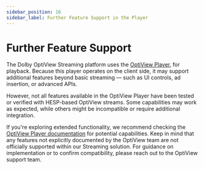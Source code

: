 ```yaml
---
sidebar_position: 16
sidebar_label: Further Feature Support in the Player
---
```


# Further Feature Support

The Dolby OptiView Streaming platform uses the [OptiView Player](https://docs.optiview.dolby.com/theoplayer/getting-started/sdks/web/getting-started/), for playback. Because this player operates on the client side, it may support additional features beyond basic streaming — such as UI controls, ad insertion, or advanced APIs.

However, not all features available in the OptiView Player have been tested or verified with HESP-based OptiView streams. Some capabilities may work as expected, while others might be incompatible or require additional integration.

If you're exploring extended functionality, we recommend checking the [OptiView Player documentation](https://docs.optiview.dolby.com/theoplayer/getting-started/sdks/web/getting-started/) for potential capabilities. Keep in mind that any features not explicitly documented by the OptiView team are not officially supported within our Streaming solution. For guidance on implementation or to confirm compatibility, please reach out to the OptiView support team.
